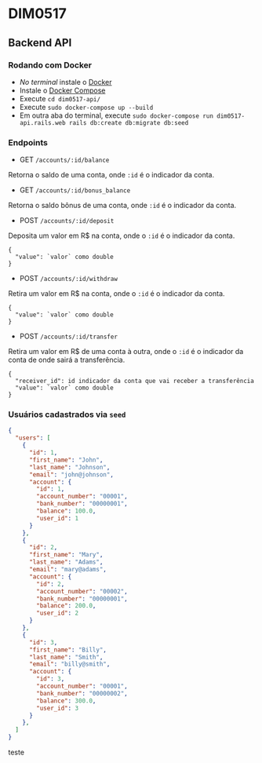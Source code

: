 # DIM0517
## Backend API
### Rodando com Docker
- *No terminal* instale o [Docker](https://docs.docker.com/engine/install/)
- Instale o [Docker Compose](https://docs.docker.com/compose/install/)
- Execute `cd dim0517-api/`
- Execute `sudo docker-compose up --build`
- Em outra aba do terminal, execute `sudo docker-compose run dim0517-api.rails.web rails db:create db:migrate db:seed`

### Endpoints
- GET `/accounts/:id/balance`

Retorna o saldo de uma conta, onde `:id` é o indicador da conta.

- GET `/accounts/:id/bonus_balance`

Retorna o saldo bônus de uma conta, onde `:id` é o indicador da conta.

- POST `/accounts/:id/deposit`

Deposita um valor em R$ na conta, onde o `:id` é o indicador da conta.
```
{
  "value": `valor` como double
}
```

- POST `/accounts/:id/withdraw`

Retira um valor em R$ na conta, onde o `:id` é o indicador da conta.
```
{
  "value": `valor` como double
}
```

- POST `/accounts/:id/transfer`

Retira um valor em R$ de uma conta à outra, onde o `:id` é o indicador da conta de onde sairá a transferência.
```
{
  "receiver_id": id indicador da conta que vai receber a transferência
  "value": `valor` como double
}
```

### Usuários cadastrados via `seed`
```json
{
  "users": [
    {
      "id": 1,
      "first_name": "John",
      "last_name": "Johnson",
      "email": "john@johnson",
      "account": {
        "id": 1,
        "account_number": "00001",
        "bank_number": "00000001",
        "balance": 100.0,
        "user_id": 1
      }
    },
    {
      "id": 2,
      "first_name": "Mary",
      "last_name": "Adams",
      "email": "mary@adams",
      "account": {
        "id": 2,
        "account_number": "00002",
        "bank_number": "00000001",
        "balance": 200.0,
        "user_id": 2
      }
    },
    {
      "id": 3,
      "first_name": "Billy",
      "last_name": "Smith",
      "email": "billy@smith",
      "account": {
        "id": 3,
        "account_number": "00001",
        "bank_number": "00000002",
        "balance": 300.0,
        "user_id": 3
      }
    },
  ]
}
```
teste
